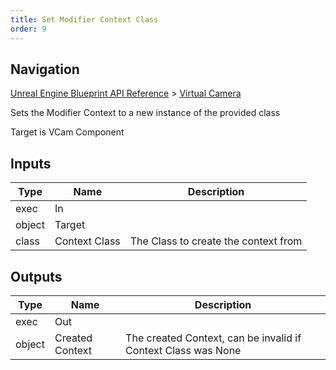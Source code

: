 ```yaml
---
title: Set Modifier Context Class
order: 9
---
```

## Navigation

[Unreal Engine Blueprint API Reference](https://dev.epicgames.com/documentation/en-us/unreal-engine/BlueprintAPI) > [Virtual Camera](https://dev.epicgames.com/documentation/en-us/unreal-engine/BlueprintAPI/VirtualCamera_1)

Sets the Modifier Context to a new instance of the provided class

Target is VCam Component

## Inputs

| Type | Name | Description |
| --- | --- | --- |
| exec | In |  |
| object | Target |  |
| class | Context Class | The Class to create the context from |

## Outputs

| Type | Name | Description |
| --- | --- | --- |
| exec | Out |  |
| object | Created Context | The created Context, can be invalid if Context Class was None |
